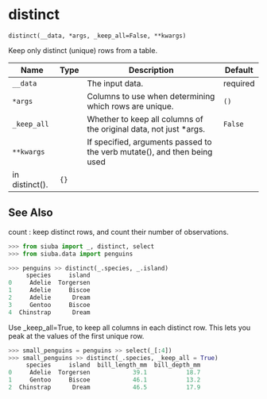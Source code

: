 # distinct

`distinct(__data, *args, _keep_all=False, **kwargs)`

Keep only distinct (unique) rows from a table.

| Name        | Type   | Description                                                       | Default   |
|-------------|--------|-------------------------------------------------------------------|-----------|
| `__data`    |        | The input data.                                                   | required  |
| `*args`     |        | Columns to use when determining which rows are unique.            | `()`      |
| `_keep_all` |        | Whether to keep all columns of the original data, not just *args. | `False`   |
| `**kwargs`  |        | If specified, arguments passed to the verb mutate(), and then being used
in distinct().                                                                   | `{}`      |

See Also
--------
count : keep distinct rows, and count their number of observations.

```python
>>> from siuba import _, distinct, select
>>> from siuba.data import penguins
```

```python
>>> penguins >> distinct(_.species, _.island)
     species     island
0     Adelie  Torgersen
1     Adelie     Biscoe
2     Adelie      Dream
3     Gentoo     Biscoe
4  Chinstrap      Dream
```

Use _keep_all=True, to keep all columns in each distinct row. This lets you
peak at the values of the first unique row.

```python
>>> small_penguins = penguins >> select(_[:4])
>>> small_penguins >> distinct(_.species, _keep_all = True)
     species     island  bill_length_mm  bill_depth_mm
0     Adelie  Torgersen            39.1           18.7
1     Gentoo     Biscoe            46.1           13.2
2  Chinstrap      Dream            46.5           17.9
```